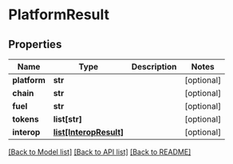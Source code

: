 # PlatformResult

## Properties
Name | Type | Description | Notes
------------ | ------------- | ------------- | -------------
**platform** | **str** |  | [optional] 
**chain** | **str** |  | [optional] 
**fuel** | **str** |  | [optional] 
**tokens** | **list[str]** |  | [optional] 
**interop** | [**list[InteropResult]**](InteropResult.md) |  | [optional] 

[[Back to Model list]](../README.md#documentation-for-models) [[Back to API list]](../README.md#documentation-for-api-endpoints) [[Back to README]](../README.md)

